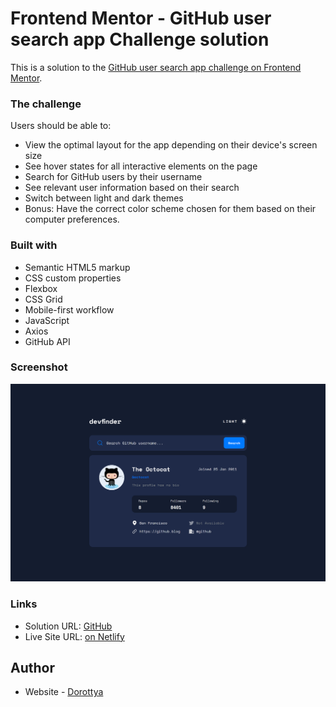 # Frontend Mentor - GitHub user search app Challenge solution

This is a solution to the [GitHub user search app challenge on Frontend Mentor](https://www.frontendmentor.io/challenges/github-user-search-app-Q09YOgaH6).

### The challenge

Users should be able to:

- View the optimal layout for the app depending on their device's screen size
- See hover states for all interactive elements on the page
- Search for GitHub users by their username
- See relevant user information based on their search
- Switch between light and dark themes
- Bonus: Have the correct color scheme chosen for them based on their computer preferences.

### Built with

- Semantic HTML5 markup
- CSS custom properties
- Flexbox
- CSS Grid
- Mobile-first workflow
- JavaScript
- Axios
- GitHub API

### Screenshot

![](./desktop-preview.png)

### Links

- Solution URL: [GitHub](https://github.com/DorottyaB/github-user-search-app)
- Live Site URL: [on Netlify](https://superb-quokka-c395fc.netlify.app/)

## Author

- Website - [Dorottya](https://github.com/DorottyaB)
